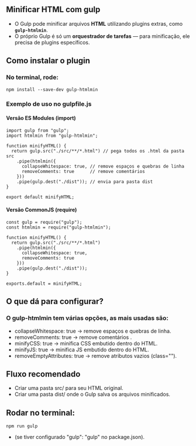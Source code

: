 ## Minificar HTML com gulp
- O Gulp pode minificar arquivos **HTML** utilizando plugins extras, como **`gulp-htmlmin`**.  
- O próprio Gulp é só um **orquestrador de tarefas** — para minificação, ele precisa de plugins específicos.

## Como instalar o plugin
### No terminal, rode:
```
npm install --save-dev gulp-htmlmin
```

### Exemplo de uso no gulpfile.js
#### Versão ES Modules (import)
```
import gulp from "gulp";
import htmlmin from "gulp-htmlmin";

function minifyHTML() {
  return gulp.src("./src/**/*.html") // pega todos os .html da pasta src
    .pipe(htmlmin({
      collapseWhitespace: true, // remove espaços e quebras de linha
      removeComments: true      // remove comentários
    }))
    .pipe(gulp.dest("./dist")); // envia para pasta dist
}

export default minifyHTML;
```

#### Versão CommonJS (require)
```
const gulp = require("gulp");
const htmlmin = require("gulp-htmlmin");

function minifyHTML() {
  return gulp.src("./src/**/*.html")
    .pipe(htmlmin({
      collapseWhitespace: true,
      removeComments: true
    }))
    .pipe(gulp.dest("./dist"));
}

exports.default = minifyHTML;
```

## O que dá para configurar?
### O gulp-htmlmin tem várias opções, as mais usadas são:
- collapseWhitespace: true → remove espaços e quebras de linha.
- removeComments: true → remove comentários <!-- -->.
- minifyCSS: true → minifica CSS embutido dentro do HTML.
- minifyJS: true → minifica JS embutido dentro do HTML.
- removeEmptyAttributes: true → remove atributos vazios (class="").

## Fluxo recomendado
- Criar uma pasta src/ para seu HTML original.
- Criar uma pasta dist/ onde o Gulp salva os arquivos minificados.

## Rodar no terminal:
```
npm run gulp
```
- (se tiver configurado "gulp": "gulp" no package.json).